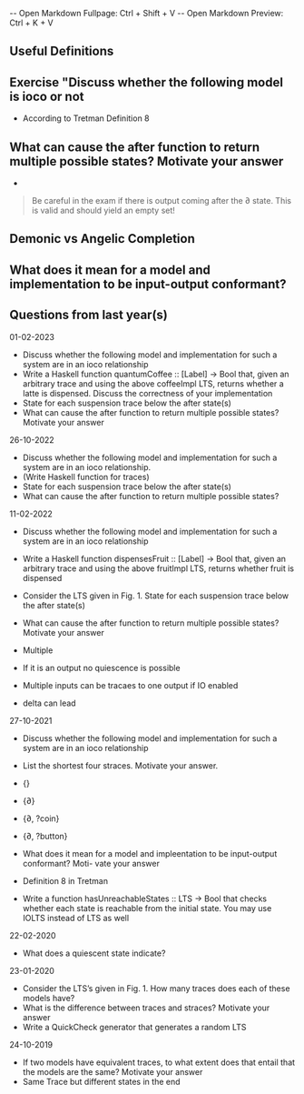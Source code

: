 -- Open Markdown Fullpage: Ctrl + Shift + V
-- Open Markdown Preview: Ctrl + K + V
## Useful Definitions

## Exercise "Discuss whether the following model is ioco or not
- According to Tretman Definition 8 

## What can cause the **after** function to return multiple possible states? Motivate your answer

-

> Be careful in the exam if there is output coming after the ∂ state. This is 
> valid and should yield an empty set!

## Demonic vs Angelic Completion 

## What does it mean for a model and implementation to be input-output conformant? 


## Questions from last year(s)
01-02-2023
- Discuss whether the following model and
implementation for such a system are in an ioco relationship
- Write a Haskell function quantumCoffee :: [Label] -> Bool that, given an arbitrary trace
and using the above coffeeImpl LTS, returns whether a latte is dispensed. Discuss the correctness
of your implementation
- State for each suspension trace below the after state(s)
- What can cause the after function to return multiple possible states? Motivate your answer

26-10-2022
- Discuss whether the following model and implementation for such a system are in an ioco relationship.
- (Write Haskell function for traces)
- State for each suspension trace below the after state(s)
- What can cause the after function to return multiple possible states? 

11-02-2022
- Discuss whether the
following model and implementation for such a system are in an ioco relationship
- Write a Haskell function dispensesFruit :: [Label] -> Bool that, given an arbitrary
trace and using the above fruitImpl LTS, returns whether fruit is dispensed
- Consider the LTS given in Fig. 1. State for
each suspension trace below the after state(s)
- What can cause the after function to return
multiple possible states? Motivate your answer

- Multiple 
- If it is an output no quiescence is possible 
- Multiple inputs can be tracaes to one output if IO enabled 
- delta can lead 

27-10-2021
- Discuss whether the following model and implementation for such a 
system are in an ioco relationship
- List the shortest four straces. Motivate your answer.
- {}
- {∂}
- {∂, ?coin}
- {∂, ?button}

- What does it mean for a model and impleentation to be input-output conformant? Moti-
vate your answer
- Definition 8 in Tretman
- Write a function hasUnreachableStates :: LTS -> Bool that checks whether each state is
reachable from the initial state. You may use
IOLTS instead of LTS as well

22-02-2020
- What does a quiescent state indicate?


23-01-2020
- Consider the LTS’s given in Fig. 1. How many traces does each of these models have?
- What is the difference between traces and straces? Motivate your answer
- Write a QuickCheck generator that generates a random LTS

24-10-2019
- If two models have equivalent traces, to what extent does that entail that the models are the
same? Motivate your answer
- Same Trace but different states in the end 